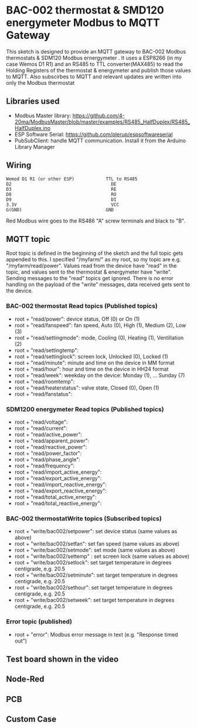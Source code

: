 # BAC-002 thermostat & SMD120 energymeter Modbus to MQTT Gateway
This sketch is designed to provide an MQTT gateway to BAC-002 Modbus thermostats & SDM120 Modbus ernergymeter . 
It uses a ESP8266 (in my case Wemos D1 R1) and an RS485 to TTL converter(MAX485) to read the Holding Registers of the thermostat & energymeter and publish those values to MQTT. 
Also subscirbes to MQTT and relevant updates are written into only the Modbus thermostat 

## Libraries used
- Modbus Master library: https://github.com/4-20ma/ModbusMaster/blob/master/examples/RS485_HalfDuplex/RS485_HalfDuplex.ino
- ESP Software Serial: https://github.com/plerup/espsoftwareserial
- PubSubClient: handle MQTT communication. Install it from the Arduino Library Manager

## Wiring
```
Wemod D1 R1 (or other ESP)            TTL to RS485
D2                                      DE
D3                                      RE
D8                                      RO
D9                                      DI
3.3V                                    VCC
G(GND)                                GND
```
Red Modbus wire goes to the RS486 "A" screw terminals and black to "B".

## MQTT topic
Root topic is defined in the beginning of the sketch and the full topic gets appended to this. 
I specified "/myfarm/" as my root, so my topic are e.g. "/myfarm/read/power". 
Values read from the device have "read" in the topic, and values sent to the thermostat & energymeter have "write". 
Sending messages to the "read" topics get ignored.
There is no error handling on the payload of the "write" messages, data received gets sent to the device.
### BAC-002 thermostat Read topics (Published topics)
- root + "read/power": device status, Off (0) or On (1)
- root + "read/fanspeed": fan speed, Auto (0), High (1), Medium (2), Low (3)
- root + "read/settingmode": mode, Cooling (0), Heating (1), Ventillation (2)
- root + "read/settingtemp": 
- root + "read/settinglock": screen lock, Unlocked (0), Locked (1)
- root + "read/minute": minute and time on the device in MM format
- root + "read/hour": hour and time on the device in HH24 format
- root + "read/week": weekday on the device: Monday (1), ... Sunday (7)
- root + "read/roomtemp": 
- root + "read/heaterstatus": valve state, Closed (0), Open (1)
- root + "read/fanstatus": 
### SDM1200 energymeter Read topics (Published topics)
- root + "read/voltage": 
- root + "read/current": 
- root + "read/active_power": 
- root + "read/apparent_power": 
- root + "read/reactive_power": 
- root + "read/power_factor": 
- root + "read/phase_angle": 
- root + "read/frequency": 
- root + "read/import_active_energy": 
- root + "read/export_active_energy": 
- root + "read/import_reactive_energy": 
- root + "read/export_reactive_energy": 
- root + "read/total_active_energy": 
- root + "read/total_reactive_energy": 
### BAC-002 thermostatWrite topics (Subscribed topics)
- root + "write/bac002/setpower": set device status (same values as above)
- root + "write/bac002/setfan": set fan speed (same values as above)
- root + "write/bac002/setmode": set mode (same values as above)
- root + "write/bac002/settemp" : set screen lock  (same values as above)
- root + "write/bac002/setlock": set target temperature in degrees centigrade, e.g. 20.5
- root + "write/bac002/setminute": set target temperature in degrees centigrade, e.g. 20.5
- root + "write/bac002/sethour": set target temperature in degrees centigrade, e.g. 20.5
- root + "write/bac002/setweek": set target temperature in degrees centigrade, e.g. 20.5
### Error topic (published)
- root + "error": Modbus error message in text (e.g. "Response timed out")

## Test board shown in the video

## Node-Red

## PCB

## Custom Case
